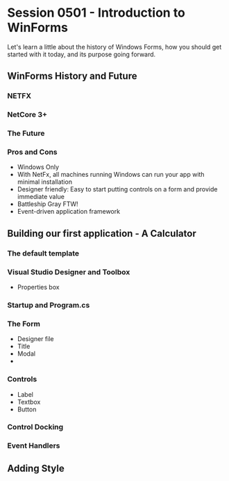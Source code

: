 # Session 0501 - Introduction to WinForms

Let's learn a little about the history of Windows Forms, how you should get started with it today, and its purpose going forward.

## WinForms History and Future

### NETFX

### NetCore 3+

### The Future

### Pros and Cons

- Windows Only
- With NetFx, all machines running Windows can run your app with minimal installation
- Designer friendly: Easy to start putting controls on a form and provide immediate value
- Battleship Gray FTW!
- Event-driven application framework 

## Building our first application - A Calculator

### The default template

### Visual Studio Designer and Toolbox

- Properties box

### Startup and Program.cs

### The Form

- Designer file
- Title
- Modal
- 

### Controls

- Label
- Textbox
- Button

### Control Docking

### Event Handlers

## Adding Style

